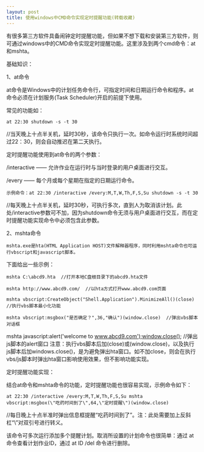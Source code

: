```yaml
---
layout: post
title: 使用windows中CMD命令实现定时提醒功能(转载收藏)
---
```


有很多第三方软件具备闹钟定时提醒功能，但如果不想下载和安装第三方软件，则可通过windows中的CMD命令实现定时提醒功能。这里涉及到两个cmd命令：at和mshta。

基础知识：


1、at命令

at命令是Windows中的计划任务命令行，可指定时间和日期运行命令和程序。at命令必须在计划服务(Task Scheduler)开启的前提下使用。

常见的功能如：


	at 22:30 shutdown -s -t 30


//当天晚上十点半关机，延时30秒，该命令只执行一次。如命令运行时系统时间超过22：30，则会自动推迟在第二天执行。

定时提醒功能使用到at命令的两个参数：

/interactive —— 允许作业在运行时与当时登录的用户桌面进行交互。

/every —— 每个月或每个星期在指定的日期运行命令。


	示例命令：at 22:30 /interactive /every:M,T,W,Th,F,S,Su shutdown -s -t 30


//每天晚上十点半关机，延时30秒，可执行多次，直到人为取消该计划。此处/interactive参数可不加，因为shutdown命令无须与用户桌面进行交互，而在定时提醒功能实现命令中必须包含此参数。


2、mshta命令

	mshta.exe是hta(HTML Application HOST)文件解释器程序，同时利用mshta命令也可运行vbscript和javascript脚本。

下面给出一些示例：

	mshta C:\abcd9.hta  //打开本地C盘根目录下的abcd9.hta文件

	mshta http://www.abcd9.com/  //以hta方式打开www.abcd9.com页面

	mshta vbscript:CreateObject("Shell.Application").MinimizeAll()(close)  //执行vbs脚本最小化功能

	mshta vbscript:msgbox("是否确定？",36,"确认")(window.close)  //弹出vbs脚本对话框


mshta javascript:alert('welcome to www.abcd9.com');window.close();  //弹出js脚本的alert窗口
注意：执行vbs脚本后加(close)或(window.close)，以及执行js脚本后加windows.close()，是为避免弹出hta窗口。如不加close，则会在执行vbs/js脚本时弹出hta窗口影响使用效果，但不影响功能实现。


定时提醒功能实现：

结合at命令和mshta命令的功能，定时提醒功能也很容易实现，示例命令如下：

	at 22:30 /interactive /every:M,T,W,Th,F,S,Su mshta vbscript:msgbox(\"吃药时间到了\",64,\"定时提醒\")(window.close)

//每日晚上十点半准时弹出信息框提醒“吃药时间到了”。注：此处需要加上反斜杠“\”对双引号进行转义。

该命令可多次运行添加多个提醒计划。取消所设置的计划命令也很简单：通过 at 命令查看计划作业ID，通过 at ID /del  命令进行删除。